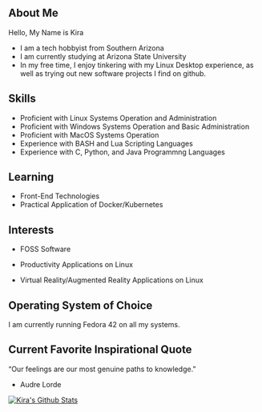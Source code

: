 ## About Me 

Hello, My Name is Kira 

* I am a tech hobbyist from Southern Arizona 
* I am currently studying at Arizona State University
* In my free time, I enjoy tinkering with my Linux Desktop experience, as well as trying out new software projects I find on github.

## Skills

* Proficient with Linux Systems Operation and Administration 
* Proficient with Windows Systems Operation and Basic Administration
* Proficient with MacOS Systems Operation
* Experience with BASH and Lua Scripting Languages 
* Experience with C, Python, and Java Programmng Languages   

## Learning
* Front-End Technologies
* Practical Application of Docker/Kubernetes 

## Interests

* FOSS Software

* Productivity Applications on Linux

* Virtual Reality/Augmented Reality Applications on Linux

## Operating System of Choice

I am currently running Fedora 42 on all my systems. 

## Current Favorite Inspirational Quote 
“Our feelings are our most genuine paths to knowledge.” 
- Audre Lorde


[![Kira's Github Stats](https://github-readme-stats.vercel.app/api?username=kircat-concatenation)](https://github.com/anuraghazra/github-readme-stats)
